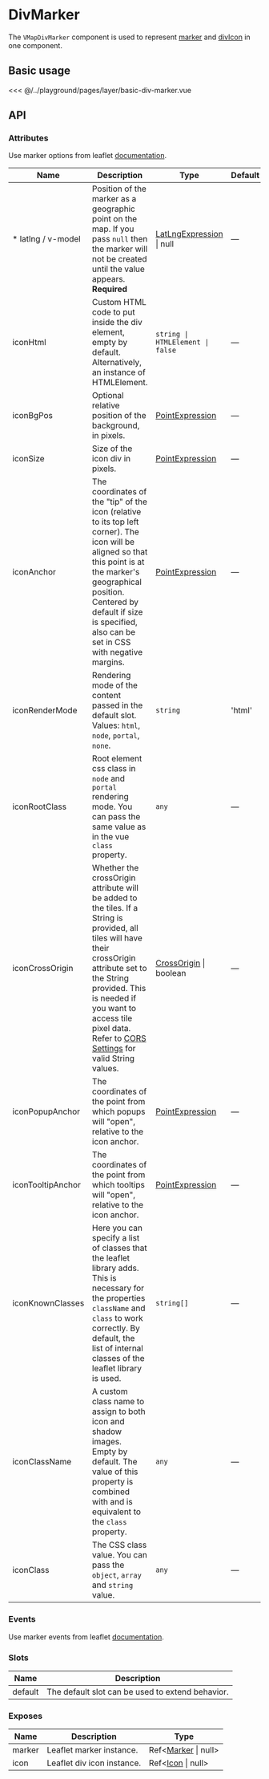 # DivMarker

The `VMapDivMarker` component is used to represent [marker](/components/layer/marker) and [divIcon](/components/layer/div-icon) in one component.

## Basic usage

<ClientOnly>
  <Demo url="/layer/basic-div-marker" >
  
<<< @/../playground/pages/layer/basic-div-marker.vue
  
  </Demo>
</ClientOnly>

## API

### Attributes

Use marker options from leaflet [documentation](https://leafletjs.com/reference.html#marker).

| Name                | Description                                                                                                                                                                                                                                                                                                                                          | Type                                                                | Default |
| ------------------- | ---------------------------------------------------------------------------------------------------------------------------------------------------------------------------------------------------------------------------------------------------------------------------------------------------------------------------------------------------- | ------------------------------------------------------------------- | ------- |
| \* latlng / v-model | Position of the marker as a geographic point on the map. If you pass `null` then the marker will not be created until the value appears. **Required**                                                                                                                                                                                                | [LatLngExpression](/components/types.html#latlngexpression) \| null | —       |
| iconHtml            | Custom HTML code to put inside the div element, empty by default. Alternatively, an instance of HTMLElement.                                                                                                                                                                                                                                         | `string \| HTMLElement \| false`                                    | —       |
| iconBgPos           | Optional relative position of the background, in pixels.                                                                                                                                                                                                                                                                                             | [PointExpression](/components/types.html#pointexpression)           | —       |
| iconSize            | Size of the icon div in pixels.                                                                                                                                                                                                                                                                                                                      | [PointExpression](/components/types.html#pointexpression)           | —       |
| iconAnchor          | The coordinates of the "tip" of the icon (relative to its top left corner). The icon will be aligned so that this point is at the marker's geographical position. Centered by default if size is specified, also can be set in CSS with negative margins.                                                                                            | [PointExpression](/components/types.html#pointexpression)           | —       |
| iconRenderMode      | Rendering mode of the content passed in the default slot. Values: `html`, `node`, `portal`, `none`.                                                                                                                                                                                                                                                  | `string`                                                            | 'html'  |
| iconRootClass       | Root element css class in `node` and `portal` rendering mode. You can pass the same value as in the vue `class` property.                                                                                                                                                                                                                            | `any`                                                               | —       |
| iconCrossOrigin     | Whether the crossOrigin attribute will be added to the tiles. If a String is provided, all tiles will have their crossOrigin attribute set to the String provided. This is needed if you want to access tile pixel data. Refer to [CORS Settings](https://developer.mozilla.org/en-US/docs/Web/HTML/Attributes/crossorigin) for valid String values. | [CrossOrigin](/components/types.html#crossorigin) \| boolean        | —       |
| iconPopupAnchor     | The coordinates of the point from which popups will "open", relative to the icon anchor.                                                                                                                                                                                                                                                             | [PointExpression](/components/types.html#pointexpression)           | —       |
| iconTooltipAnchor   | The coordinates of the point from which tooltips will "open", relative to the icon anchor.                                                                                                                                                                                                                                                           | [PointExpression](/components/types.html#pointexpression)           | —       |
| iconKnownClasses    | Here you can specify a list of classes that the leaflet library adds. This is necessary for the properties `className` and `class` to work correctly. By default, the list of internal classes of the leaflet library is used.                                                                                                                       | `string[]`                                                          | —       |
| iconClassName       | A custom class name to assign to both icon and shadow images. Empty by default. The value of this property is combined with and is equivalent to the `class` property.                                                                                                                                                                               | `any`                                                               | —       |
| iconClass           | The CSS class value. You can pass the `object`, `array` and `string` value.                                                                                                                                                                                                                                                                          | `any`                                                               | —       |

### Events

Use marker events from leaflet [documentation](https://leafletjs.com/reference.html#marker-event).

### Slots

| Name    | Description                                      |
| ------- | ------------------------------------------------ |
| default | The default slot can be used to extend behavior. |

### Exposes

| Name   | Description                | Type                                                 |
| ------ | -------------------------- | ---------------------------------------------------- |
| marker | Leaflet marker instance.   | Ref<[Marker](/components/types.html#marker) \| null> |
| icon   | Leaflet div icon instance. | Ref<[Icon](/components/types.html#icon) \| null>     |
